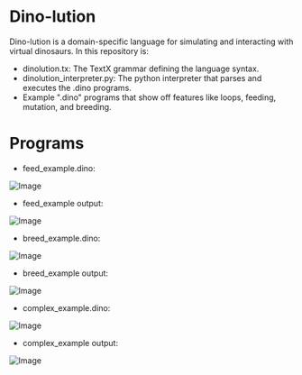 # Dino-lution
Dino-lution is a domain-specific language for simulating and interacting with virtual dinosaurs. In this repository is:
* dinolution.tx: The TextX grammar defining the language syntax.
* dinolution_interpreter.py: The python interpreter that parses and executes the .dino programs.
* Example ".dino" programs that show off features like loops, feeding, mutation, and breeding.

# Programs

* feed_example.dino:

![Image](https://github.com/user-attachments/assets/92dacb6b-038f-45b8-92de-93c6bb66fe9b)

* feed_example output:

![Image](https://github.com/user-attachments/assets/28e91843-23b1-4eb3-b942-efc8c9135c4a)


* breed_example.dino:

![Image](https://github.com/user-attachments/assets/0ec5a192-d6fa-46a6-bc0b-9737e23f1b46)

* breed_example output:

![Image](https://github.com/user-attachments/assets/718de8c9-4cef-427e-a093-bb8be92c03a1)


* complex_example.dino:

![Image](https://github.com/user-attachments/assets/3fb2be7b-4d59-493b-88c2-16d857caba97)

* complex_example output:

![Image](https://github.com/user-attachments/assets/6c5ba9f4-006f-4d3e-ae31-71074b28fe64)
